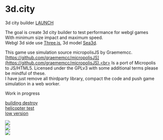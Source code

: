 3d.city
=======

3d city builder [LAUNCH](http://lo-th.github.io/3d.city/index.html)<br>

The goal is create 3d city builder to test performance for webgl games<br>
With minimum size impact and maximum speed.<br>
Webgl 3d side use [Three.js](https://github.com/mrdoob/three.js), 3d model [Sea3d](https://github.com/sunag/sea3d).<br>

This game use simulation source micropolisJS by Graememcc.<br>
[https://github.com/graememcc/micropolisJS](https://github.com/graememcc/micropolisJS).<br>
Is a port of Micropolis to JS/HTML5. Licensed under the GPLv3 with some additional terms please be mindful of these.<br>
I have just remove all thirdparty library, compact the code and push game simulation in a web worker.

Work in progress

[building destroy](http://lo-th.github.io/3d.city/test_destruct.html)<br>
[helicopter test](http://lo-th.github.io/3d.city/test_helicopter.html)<br>
[low version](http://lo-th.github.io/3d.city/index_low.html)<br>

<a target='_blank' href='http://lo-th.github.io/3d.city/index.html'><img src="http://lo-th.github.io/3d.city/img/preview01.jpg"/></a><br>
<a target='_blank' href='http://lo-th.github.io/3d.city/index.html'><img src="http://lo-th.github.io/3d.city/img/preview02.jpg"/></a><br>
<a target='_blank' href='http://lo-th.github.io/3d.city/index.html'><img src="http://lo-th.github.io/3d.city/img/preview03.jpg"/></a><br>